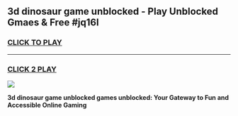 
## 3d dinosaur game unblocked - Play Unblocked Gmaes & Free #jq16l
<h3>
<a href="https://news.freeplayer.one?title=3d_dinosaur_game_unblocked&ref=27F">CLICK TO PLAY</a></h3>
<hr>

<h3>
<a href="https://news.freeplayer.one?title=3d_dinosaur_game_unblocked&ref=27F">CLICK 2 PLAY</a>
  
</h3>

<a href="https://news.freeplayer.one?title=3d_dinosaur_game_unblocked&ref=27F/"><img src="https://clearcache.store/games.png"></a>


**3d dinosaur game unblocked games unblocked: Your Gateway to Fun and Accessible Online Gaming**
